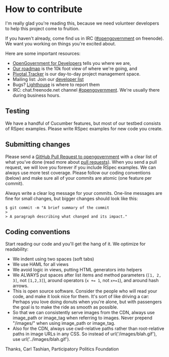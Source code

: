 # How to contribute

I'm really glad you're reading this, because we need volunteer developers to help this project come to fruition.

If you haven't already, come find us in IRC ([#opengovernment](irc://chat.freenode.net/opengovernment) on freenode). We want you working on things you're excited about.

Here are some important resources:

* [OpenGovernment for Developers](http://opengovernment.org/pages/developer) tells you where we are,
* [Our roadmap](http://opengovernment.org/pages/wish-list) is the 10k foot view of where we're going, and
* [Pivotal Tracker](http://pivotaltracker.com/projects/64842) is our day-to-day project management space.
* Mailing list: Join our [developer list](http://groups.google.com/group/opengovernment/)
* Bugs? [Lighthouse](https://participatorypolitics.lighthouseapp.com/projects/47665-opengovernment/overview) is where to report them
* IRC: chat.freenode.net channel [#opengovernment](irc://chat.freenode.net/opengovernment). We're usually there during business hours.

## Testing

We have a handful of Cucumber features, but most of our testbed consists of RSpec examples. Please write RSpec examples for new code you create.

## Submitting changes

Please send a [GitHub Pull Request to opengovernment](https://github.com/opengovernment/opengovernment/pull/new/master) with a clear list of what you've done (read more about [pull requests](http://help.github.com/pull-requests/)). When you send a pull request, we will love you forever if you include RSpec examples. We can always use more test coverage. Please follow our coding conventions (below) and make sure all of your commits are atomic (one feature per commit).

Always write a clear log message for your commits. One-line messages are fine for small changes, but bigger changes should look like this:

    $ git commit -m "A brief summary of the commit
    > 
    > A paragraph describing what changed and its impact."
## Coding conventions

Start reading our code and you'll get the hang of it. We optimize for readability:

* We indent using two spaces (soft tabs)
* We use HAML for all views
* We avoid logic in views, putting HTML generators into helpers
* We ALWAYS put spaces after list items and method parameters (`[1, 2, 3]`, not `[1,2,3]`), around operators (`x += 1`, not `x+=1`), and around hash arrows.
* This is open source software. Consider the people who will read your code, and make it look nice for them. It's sort of like driving a car: Perhaps you love doing donuts when you're alone, but with passengers the goal is to make the ride as smooth as possible.
* So that we can consistently serve images from the CDN, always use image_path or image_tag when referring to images. Never prepend "/images/" when using image_path or image_tag.
* Also for the CDN, always use cwd-relative paths rather than root-relative paths in image URLs in any CSS. So instead of url('/images/blah.gif'), use url('../images/blah.gif').

Thanks,
Carl Tashian, Participatory Politics Foundation
